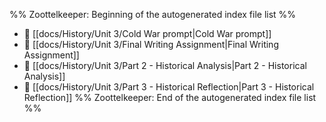 %% Zoottelkeeper: Beginning of the autogenerated index file list  %%
- 📄 [[docs/History/Unit 3/Cold War prompt|Cold War prompt]]
- 📄 [[docs/History/Unit 3/Final Writing Assignment|Final Writing Assignment]]
- 📄 [[docs/History/Unit 3/Part 2 - Historical Analysis|Part 2 - Historical Analysis]]
- 📄 [[docs/History/Unit 3/Part 3 - Historical Reflection|Part 3 - Historical Reflection]]
%% Zoottelkeeper: End of the autogenerated index file list  %%
